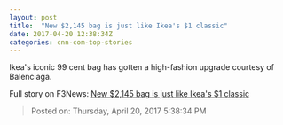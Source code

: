```yaml
---
layout: post
title:  "New $2,145 bag is just like Ikea's $1 classic"
date: 2017-04-20 12:38:34Z
categories: cnn-com-top-stories
---
```


Ikea's iconic 99 cent bag has gotten a high-fashion upgrade courtesy of Balenciaga.


Full story on F3News: [New $2,145 bag is just like Ikea's $1 classic](http://www.f3nws.com/n/n4kx2H)

> Posted on: Thursday, April 20, 2017 5:38:34 PM
